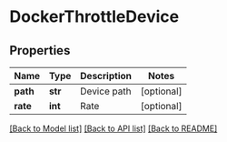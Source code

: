 # DockerThrottleDevice


## Properties
Name | Type | Description | Notes
------------ | ------------- | ------------- | -------------
**path** | **str** | Device path | [optional] 
**rate** | **int** | Rate | [optional] 

[[Back to Model list]](../README.md#documentation-for-models) [[Back to API list]](../README.md#documentation-for-api-endpoints) [[Back to README]](../README.md)


